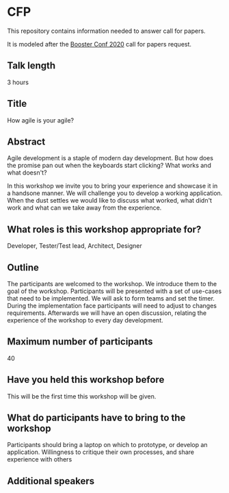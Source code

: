 # CFP
This repository contains information needed to answer call for papers.

It is modeled after the [Booster Conf 2020][booster] call for papers request.

## Talk length
3 hours

## Title
How agile is your agile?

## Abstract
Agile development is a staple of modern day development. But how does the promise pan out when the keyboards start clicking? What works and what doesn't?

In this workshop we invite you to bring your experience and showcase it in a handsone manner. We will challenge you to develop a working application. When the dust settles we would like to discuss what worked, what didn't work and what can we take away from the experience.

## What roles is this workshop appropriate for?
Developer, Tester/Test lead, Architect, Designer

## Outline
The participants are welcomed to the workshop. We introduce them to the goal of the workshop. Participants will be presented with a set of use-cases that need to be implemented. We will ask to form teams and set the timer.
During the implementation face participants will need to adjust to changes requirements.
Afterwards we will have an open discussion, relating the experience of the workshop to every day development.

## Maximum number of participants
40

## Have you held this workshop before
This will be the first time this workshop will be given.
 
## What do participants have to bring to the workshop
Participants should bring a laptop on which to prototype, or develop an application. Willingness to critique their own processes, and share experience with others

## Additional speakers


[booster]: https://2020.boosterconf.no/
